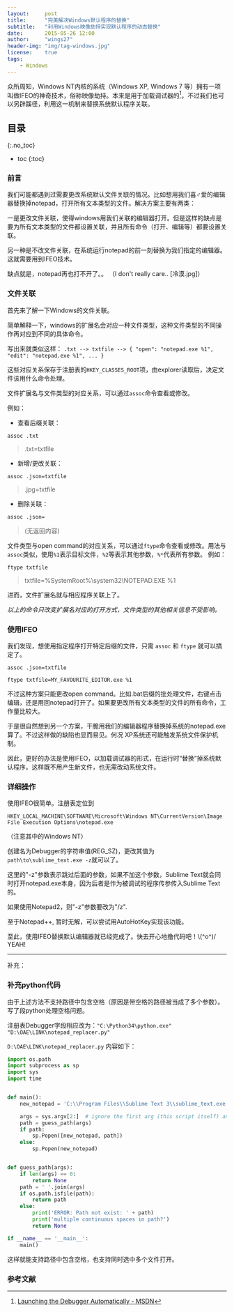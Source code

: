 ```yaml
---
layout:     post
title:      "完美解决Windows默认程序的替换"
subtitle:   "利用Windows映像劫持实现默认程序的动态替换"
date:       2015-05-26 12:00
author:     "wings27"
header-img: "img/tag-windows.jpg"
license:    true
tags:
    - Windows
---
```


众所周知，Windows NT内核的系统（Windows XP, Windows 7 等）拥有一项叫做IFEO的神奇技术，俗称映像劫持。本来是用于加载调试器的[^1]，不过我们也可以另辟蹊径，利用这一机制来替换系统默认程序关联。

## 目录
{:.no_toc}

- toc
{:toc}


### 前言

我们可能都遇到过需要更改系统默认文件关联的情况。比如想用我们喜♂爱的编辑器替换掉notepad，打开所有文本类型的文件。解决方案主要有两类：

一是更改文件关联，使得windows用我们关联的编辑器打开。但是这样的缺点是要为所有文本类型的文件都设置关联，并且所有命令（打开、编辑等）都要设置关联。

另一种是不改文件关联，在系统运行notepad的前一刻替换为我们指定的编辑器。这就需要用到IFEO技术。

缺点就是，notepad再也打不开了。。 （I don't really care.. [冷漠.jpg]）

### 文件关联

首先来了解一下Windows的文件关联。

简单解释一下，windows的扩展名会对应一种文件类型，这种文件类型的不同操作再对应到不同的具体命令。

写出来就类似这样： `.txt --> txtfile --> { "open": "notepad.exe %1", "edit": "notepad.exe %1", ... }`

这些对应关系保存于注册表的`HKEY_CLASSES_ROOT`项，由explorer读取后，决定文件该用什么命令处理。

文件扩展名与文件类型的对应关系，可以通过`assoc`命令查看或修改。

例如：

- 查看后缀关联：

 `assoc .txt`
> .txt=txtfile

- 新增/更改关联：

 `assoc .json=txtfile`
> .jpg=txtfile

- 删除关联：

 `assoc .json=`
> (无返回内容)

文件类型与open command的对应关系，可以通过`ftype`命令查看或修改。用法与`assoc`类似，使用`%1`表示目标文件，`%2`等表示其他参数，`%*`代表所有参数。
例如：

`ftype txtfile`
> txtfile=%SystemRoot%\system32\NOTEPAD.EXE %1

进而，文件扩展名就与相应程序关联上了。

*以上的命令只改变扩展名对应的打开方式，文件类型的其他相关信息不受影响。*


### 使用IFEO

我们发现，想使用指定程序打开特定后缀的文件，只需 `assoc` 和 `ftype` 就可以搞定了。

`assoc .json=txtfile`

`ftype txtfile=MY_FAVOURITE_EDITOR.exe %1`

不过这种方案只能更改open command。比如.bat后缀的批处理文件，右键点击编辑，还是用回notepad打开了。如果要更改所有文本类型的文件的所有命令，工作量比较大。

于是很自然想到另一个方案，干脆用我们的编辑器程序替换掉系统的notepad.exe算了。不过这样做的缺陷也显而易见。何况 XP系统还可能触发系统文件保护机制。

因此，更好的办法是使用IFEO，以加载调试器的形式，在运行时“替换”掉系统默认程序。这样既不用产生新文件，也无需改动系统文件。


### 详细操作

使用IFEO很简单。注册表定位到

`HKEY_LOCAL_MACHINE\SOFTWARE\Microsoft\Windows NT\CurrentVersion\Image File Execution Options\notepad.exe`

（注意其中的Windows NT）

创建名为Debugger的字符串值(REG_SZ)，更改其值为`path\to\sublime_text.exe -z`就可以了。

这里的"-z"参数表示跳过后面的参数，如果不加这个参数，Sublime Text就会同时打开notepad.exe本身，因为后者是作为被调试的程序传参传入Sublime Text的。

如果使用Notepad2，则"-z"参数要改为"/z".

至于Notepad++, 暂时无解，可以尝试用AutoHotKey实现该功能。

至此，使用IFEO替换默认编辑器就已经完成了。快去开心地撸代码吧！\\(^o^)/ YEAH!

---
补充：

### 补充python代码

由于上述方法不支持路径中包含空格（原因是带空格的路径被当成了多个参数）。写了段python处理空格问题。

注册表Debugger字段相应改为：`"C:\Python34\python.exe" "D:\OAE\LINK\notepad_replacer.py"`

`D:\OAE\LINK\notepad_replacer.py` 内容如下：

```python
import os.path
import subprocess as sp
import sys
import time


def main():
    new_notepad = 'C:\\Program Files\\Sublime Text 3\\sublime_text.exe'

    args = sys.argv[2:]  # ignore the first arg (this script itself) and the second arg (original notepad.exe)
    path = guess_path(args)
    if path:
        sp.Popen([new_notepad, path])
    else:
        sp.Popen(new_notepad)


def guess_path(args):
    if len(args) == 0:
        return None
    path = ' '.join(args)
    if os.path.isfile(path):
        return path
    else:
        print('ERROR: Path not exist: ' + path)
        print('multiple continuous spaces in path?')
        return None

if __name__ == '__main__':
    main()

```

这样就能支持路径中包含空格，也支持同时选中多个文件打开。

### 参考文献

[^1]: [Launching the Debugger Automatically - MSDN](https://msdn.microsoft.com/en-us/library/a329t4ed%28VS.71%29.aspx)
